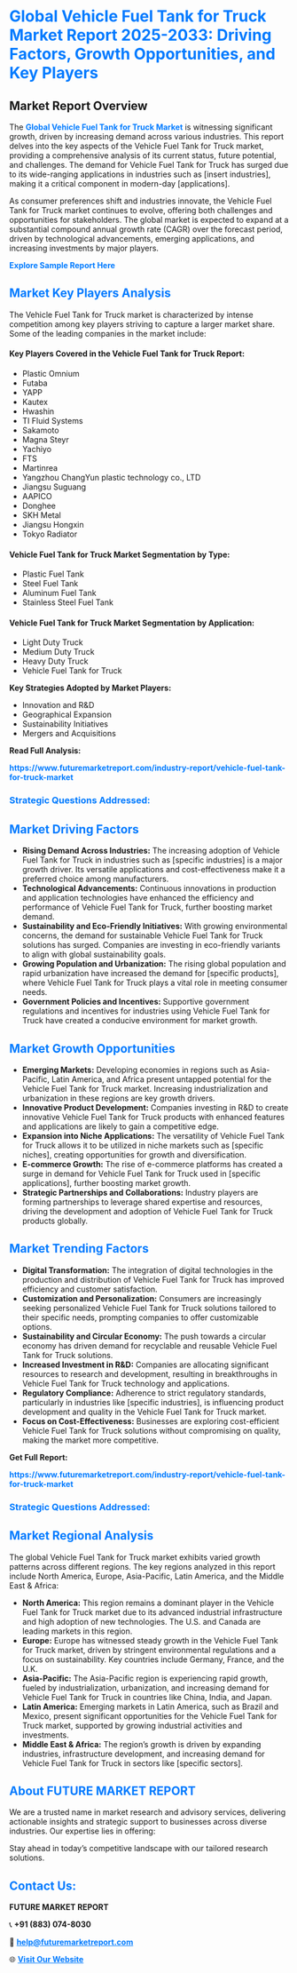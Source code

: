 <h1 style="color: #007BFF;">Global Vehicle Fuel Tank for Truck Market Report 2025-2033: Driving Factors, Growth Opportunities, and Key Players</h1>

<section id="overview">
<h2>Market Report Overview</h2>
<p>The <a href="https://www.futuremarketreport.com/industry-report/vehicle-fuel-tank-for-truck-market" style="color: #007BFF; text-decoration: none;"><strong>Global Vehicle Fuel Tank for Truck Market</strong></a> is witnessing significant growth, driven by increasing demand across various industries. This report delves into the key aspects of the Vehicle Fuel Tank for Truck market, providing a comprehensive analysis of its current status, future potential, and challenges. The demand for Vehicle Fuel Tank for Truck has surged due to its wide-ranging applications in industries such as [insert industries], making it a critical component in modern-day [applications].</p>
<p>As consumer preferences shift and industries innovate, the Vehicle Fuel Tank for Truck market continues to evolve, offering both challenges and opportunities for stakeholders. The global market is expected to expand at a substantial compound annual growth rate (CAGR) over the forecast period, driven by technological advancements, emerging applications, and increasing investments by major players.</p>
</section>

<section id="overview">
<p><a href="https://www.futuremarketreport.com/request-sample/reportId=116740" style="color: #007BFF; text-decoration: none;"><strong>Explore Sample Report Here</strong></a></p>
</section>

<section id="key-players">
<h2 style="color: #007BFF;">Market Key Players Analysis</h2>
<p>The Vehicle Fuel Tank for Truck market is characterized by intense competition among key players striving to capture a larger market share. Some of the leading companies in the market include:</p>
<h4>Key Players Covered in the Vehicle Fuel Tank for Truck Report:</h4>
<ul><li>Plastic Omnium</li><li>Futaba</li><li>YAPP</li><li>Kautex</li><li>Hwashin</li><li>TI Fluid Systems</li><li>Sakamoto</li><li>Magna Steyr</li><li>Yachiyo</li><li>FTS</li><li>Martinrea</li><li>Yangzhou ChangYun plastic technology co., LTD</li><li>Jiangsu Suguang</li><li>AAPICO</li><li>Donghee</li><li>SKH Metal</li><li>Jiangsu Hongxin</li><li>Tokyo Radiator</li></ul>
<h4>Vehicle Fuel Tank for Truck Market Segmentation by Type:</h4>
<ul><li>Plastic Fuel Tank</li><li>Steel Fuel Tank</li><li>Aluminum Fuel Tank</li><li>Stainless Steel Fuel Tank</li></ul>

<h4>Vehicle Fuel Tank for Truck Market Segmentation by Application:</h4>
<ul><li>Light Duty Truck</li><li>Medium Duty Truck</li><li>Heavy Duty Truck</li><li>Vehicle Fuel Tank for Truck</li></ul>
<p><strong>Key Strategies Adopted by Market Players:</strong></p>
<ul>
<li>Innovation and R&D</li>
<li>Geographical Expansion</li>
<li>Sustainability Initiatives</li>
<li>Mergers and Acquisitions</li>
</ul>
</section>

<section>
<p><strong>Read Full Analysis: </strong></p><a href="https://www.futuremarketreport.com/industry-report/vehicle-fuel-tank-for-truck-market" style="color: #007BFF; text-decoration: none;"><strong>https://www.futuremarketreport.com/industry-report/vehicle-fuel-tank-for-truck-market</strong></a>
<h3 style="color: #007BFF;">Strategic Questions Addressed:</h3>
</section>

<section id="driving-factors">
<h2 style="color: #007BFF;">Market Driving Factors</h2>
<ul>
<li><strong>Rising Demand Across Industries:</strong> The increasing adoption of Vehicle Fuel Tank for Truck in industries such as [specific industries] is a major growth driver. Its versatile applications and cost-effectiveness make it a preferred choice among manufacturers.</li>
<li><strong>Technological Advancements:</strong> Continuous innovations in production and application technologies have enhanced the efficiency and performance of Vehicle Fuel Tank for Truck, further boosting market demand.</li>
<li><strong>Sustainability and Eco-Friendly Initiatives:</strong> With growing environmental concerns, the demand for sustainable Vehicle Fuel Tank for Truck solutions has surged. Companies are investing in eco-friendly variants to align with global sustainability goals.</li>
<li><strong>Growing Population and Urbanization:</strong> The rising global population and rapid urbanization have increased the demand for [specific products], where Vehicle Fuel Tank for Truck plays a vital role in meeting consumer needs.</li>
<li><strong>Government Policies and Incentives:</strong> Supportive government regulations and incentives for industries using Vehicle Fuel Tank for Truck have created a conducive environment for market growth.</li>
</ul>
</section>

<section id="growth-opportunities">
<h2 style="color: #007BFF;">Market Growth Opportunities</h2>
<ul>
<li><strong>Emerging Markets:</strong> Developing economies in regions such as Asia-Pacific, Latin America, and Africa present untapped potential for the Vehicle Fuel Tank for Truck market. Increasing industrialization and urbanization in these regions are key growth drivers.</li>
<li><strong>Innovative Product Development:</strong> Companies investing in R&D to create innovative Vehicle Fuel Tank for Truck products with enhanced features and applications are likely to gain a competitive edge.</li>
<li><strong>Expansion into Niche Applications:</strong> The versatility of Vehicle Fuel Tank for Truck allows it to be utilized in niche markets such as [specific niches], creating opportunities for growth and diversification.</li>
<li><strong>E-commerce Growth:</strong> The rise of e-commerce platforms has created a surge in demand for Vehicle Fuel Tank for Truck used in [specific applications], further boosting market growth.</li>
<li><strong>Strategic Partnerships and Collaborations:</strong> Industry players are forming partnerships to leverage shared expertise and resources, driving the development and adoption of Vehicle Fuel Tank for Truck products globally.</li>
</ul>
</section>

<section id="trending-factors">
<h2 style="color: #007BFF;">Market Trending Factors</h2>
<ul>
<li><strong>Digital Transformation:</strong> The integration of digital technologies in the production and distribution of Vehicle Fuel Tank for Truck has improved efficiency and customer satisfaction.</li>
<li><strong>Customization and Personalization:</strong> Consumers are increasingly seeking personalized Vehicle Fuel Tank for Truck solutions tailored to their specific needs, prompting companies to offer customizable options.</li>
<li><strong>Sustainability and Circular Economy:</strong> The push towards a circular economy has driven demand for recyclable and reusable Vehicle Fuel Tank for Truck solutions.</li>
<li><strong>Increased Investment in R&D:</strong> Companies are allocating significant resources to research and development, resulting in breakthroughs in Vehicle Fuel Tank for Truck technology and applications.</li>
<li><strong>Regulatory Compliance:</strong> Adherence to strict regulatory standards, particularly in industries like [specific industries], is influencing product development and quality in the Vehicle Fuel Tank for Truck market.</li>
<li><strong>Focus on Cost-Effectiveness:</strong> Businesses are exploring cost-efficient Vehicle Fuel Tank for Truck solutions without compromising on quality, making the market more competitive.</li>
</ul>
</section>

<section>
<p><strong>Get Full Report: </strong></p><a href="https://www.futuremarketreport.com/industry-report/vehicle-fuel-tank-for-truck-market" style="color: #007BFF; text-decoration: none;"><strong>https://www.futuremarketreport.com/industry-report/vehicle-fuel-tank-for-truck-market</strong></a>
<h3 style="color: #007BFF;">Strategic Questions Addressed:</h3>
</section>


<section id="regional-analysis">
<h2 style="color: #007BFF;">Market Regional Analysis</h2>
<p>The global Vehicle Fuel Tank for Truck market exhibits varied growth patterns across different regions. The key regions analyzed in this report include North America, Europe, Asia-Pacific, Latin America, and the Middle East & Africa:</p>
<ul>
<li><strong>North America:</strong> This region remains a dominant player in the Vehicle Fuel Tank for Truck market due to its advanced industrial infrastructure and high adoption of new technologies. The U.S. and Canada are leading markets in this region.</li>
<li><strong>Europe:</strong> Europe has witnessed steady growth in the Vehicle Fuel Tank for Truck market, driven by stringent environmental regulations and a focus on sustainability. Key countries include Germany, France, and the U.K.</li>
<li><strong>Asia-Pacific:</strong> The Asia-Pacific region is experiencing rapid growth, fueled by industrialization, urbanization, and increasing demand for Vehicle Fuel Tank for Truck in countries like China, India, and Japan.</li>
<li><strong>Latin America:</strong> Emerging markets in Latin America, such as Brazil and Mexico, present significant opportunities for the Vehicle Fuel Tank for Truck market, supported by growing industrial activities and investments.</li>
<li><strong>Middle East & Africa:</strong> The region’s growth is driven by expanding industries, infrastructure development, and increasing demand for Vehicle Fuel Tank for Truck in sectors like [specific sectors].</li>
</ul>
</section>

<footer>
<h2 style="color: #007BFF;">About FUTURE MARKET REPORT</h2>
<p>We are a trusted name in market research and advisory services, delivering actionable insights and strategic support to businesses across diverse industries. Our expertise lies in offering:</p>

<p>Stay ahead in today’s competitive landscape with our tailored research solutions.</p>

<h2 style="color: #007BFF;">Contact Us:</h2>
<p><strong>FUTURE MARKET REPORT</strong></p>
<p>📞 <strong>+91 (883) 074-8030</strong></p>
<p>📧 <strong><a href="mailto:help@futuremarketreport.com" style="color: #007BFF;">help@futuremarketreport.com</a></strong></p>
<p>🌐 <strong><a href="https://www.futuremarketreport.com/" style="color: #007BFF;">Visit Our Website</a></strong></p>
</footer>